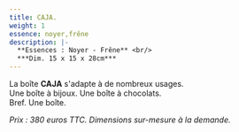 ```yaml
---
title: CAJA.
weight: 1
essence: noyer,frêne
description: |-
  **Essences : Noyer - Frêne** <br/>
  ***Dim. 15 x 15 x 28cm***
---
```


La boîte **CAJA** s'adapte à de nombreux usages.
<br>Une boîte à bijoux. Une boîte à chocolats. 
<br>Bref. Une boîte.

*Prix : 380 euros TTC.*
*Dimensions sur-mesure à la demande.*
